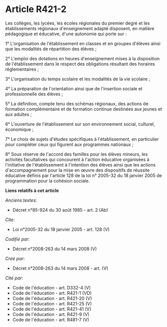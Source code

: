 # Article R421-2

Les collèges, les lycées, les écoles régionales du premier degré et les établissements régionaux d'enseignement adapté
disposent, en matière pédagogique et éducative, d'une autonomie qui porte sur : 

1° L'organisation de l'établissement en classes et en groupes d'élèves ainsi que les modalités de répartition des élèves ; 

2° L'emploi des dotations en heures d'enseignement mises à la disposition de l'établissement dans le respect des obligations
résultant des horaires réglementaires ; 

3° L'organisation du temps scolaire et les modalités de la vie scolaire ; 

4° La préparation de l'orientation ainsi que de l'insertion sociale et professionnelle des élèves ; 

5° La définition, compte tenu des schémas régionaux, des actions de formation complémentaire et de formation continue
destinées aux jeunes et aux adultes ; 

6° L'ouverture de l'établissement sur son environnement social, culturel, économique ; 

7° Le choix de sujets d'études spécifiques à l'établissement, en particulier pour compléter ceux qui figurent aux programmes
nationaux ; 

8° Sous réserve de l'accord des familles pour les élèves mineurs, les activités facultatives qui concourent à l'action
éducative organisées à l'initiative de l'établissement à l'intention des élèves ainsi que les actions d'accompagnement pour
la mise en œuvre des dispositifs de réussite éducative définis par l'article 128 de la loi n° 2005-32 du 18 janvier 2005 de
programmation pour la cohésion sociale.

**Liens relatifs à cet article**

_Anciens textes_:

  - Décret n°85-924 du 30 août 1985 - art. 2 (Ab)

_Cite_:

  - Loi n°2005-32 du 18 janvier 2005 - art. 128 (V)

_Codifié par_:

  - Décret n°2008-263 du 14 mars 2008 (V)

_Créé par_:

  - Décret n°2008-263 du 14 mars 2008 - art. (V)

_Cité par_:

  - Code de l'éducation - art. D332-4 (V)
  - Code de l'éducation - art. R421-1 (VD)
  - Code de l'éducation - art. R421-20 (V)
  - Code de l'éducation - art. R421-25 (V)
  - Code de l'éducation - art. R421-41 (V)
  - Code de l'éducation - art. R421-9 (V)
  - Code de l'éducation - art. R481-7 (V)

